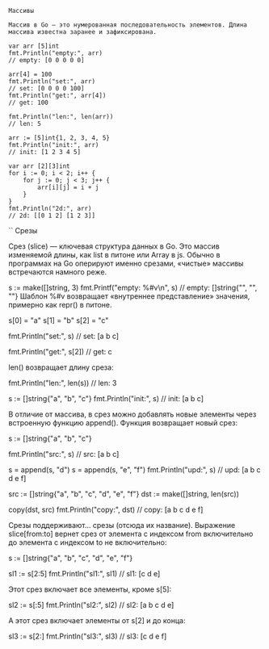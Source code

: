 ```
Массивы

Массив в Go — это нумерованная последовательность элементов. Длина массива известна заранее и зафиксирована.

var arr [5]int
fmt.Println("empty:", arr)
// empty: [0 0 0 0 0]

arr[4] = 100
fmt.Println("set:", arr)
// set: [0 0 0 0 100]
fmt.Println("get:", arr[4])
// get: 100

fmt.Println("len:", len(arr))
// len: 5

arr := [5]int{1, 2, 3, 4, 5}
fmt.Println("init:", arr)
// init: [1 2 3 4 5]

var arr [2][3]int
for i := 0; i < 2; i++ {
    for j := 0; j < 3; j++ {
        arr[i][j] = i + j
    }
}
fmt.Println("2d:", arr)
// 2d: [[0 1 2] [1 2 3]]
```

``
Срезы

Срез (slice) — ключевая структура данных в Go. Это массив изменяемой длины, как list в питоне или Array в js. Обычно в программах на Go оперируют именно срезами, «чистые» массивы встречаются намного реже.

s := make([]string, 3)
fmt.Printf("empty: %#v\n", s)
// empty: []string{"", "", ""}
Шаблон %#v возвращает «внутреннее представление» значения, примерно как repr() в питоне.

s[0] = "a"
s[1] = "b"
s[2] = "c"

fmt.Println("set:", s)
// set: [a b c]

fmt.Println("get:", s[2])
// get: c

len() возвращает длину среза:

fmt.Println("len:", len(s))
// len: 3

s := []string{"a", "b", "c"}
fmt.Println("init:", s)
// init: [a b c]

В отличие от массива, в срез можно добавлять новые элементы через встроенную функцию append(). Функция возвращает новый срез:

s := []string{"a", "b", "c"}

fmt.Println("src:", s)
// src: [a b c]

s = append(s, "d")
s = append(s, "e", "f")
fmt.Println("upd:", s)
// upd: [a b c d e f]

src := []string{"a", "b", "c", "d", "e", "f"}
dst := make([]string, len(src))

copy(dst, src)
fmt.Println("copy:", dst)
// copy: [a b c d e f]

Срезы поддерживают... срезы (отсюда их название). Выражение slice[from:to] вернет срез от элемента с индексом from включительно до элемента с индексом to не включительно:

s := []string{"a", "b", "c", "d", "e", "f"}

sl1 := s[2:5]
fmt.Println("sl1:", sl1)
// sl1: [c d e]

Этот срез включает все элементы, кроме s[5]:

sl2 := s[:5]
fmt.Println("sl2:", sl2)
// sl2: [a b c d e]

А этот срез включает элементы от s[2] и до конца:

sl3 := s[2:]
fmt.Println("sl3:", sl3)
// sl3: [c d e f]
```
